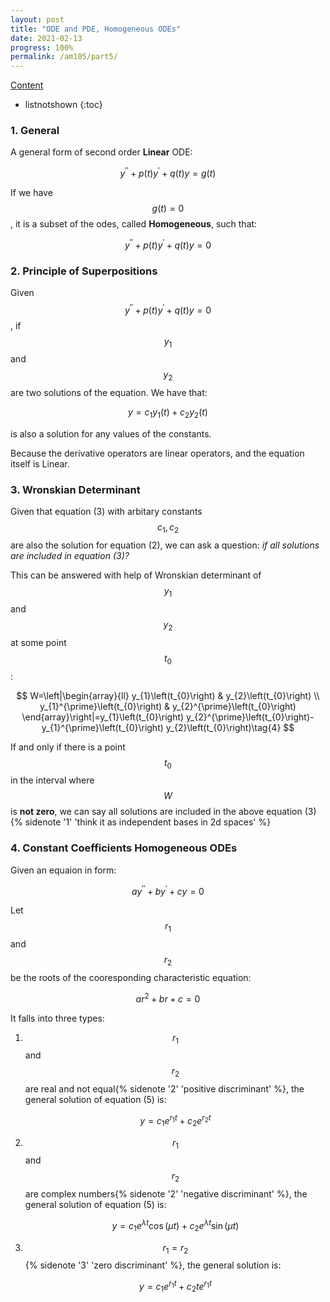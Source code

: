 ```yaml
---
layout: post
title: "ODE and PDE, Homogeneous ODEs"
date: 2021-02-13
progress: 100%
permalink: /am105/part5/
---
```

[Content](https://minhuanli.github.io/notes/)

* listnotshown
{:toc}

### 1. General 

A general form of second order **Linear** ODE:

$$
y^{\prime \prime}+p(t) y^{\prime}+q(t) y=g(t)\tag{1}
$$

If we have $$g(t)=0$$, it is a subset of the odes, called **Homogeneous**, such that:

$$
y^{\prime \prime}+p(t) y^{\prime}+q(t) y=0\tag{2}
$$

### 2. Principle of Superpositions

Given $$y^{\prime \prime}+p(t) y^{\prime}+q(t) y=0$$, if $$y_1$$ and $$y_2$$ are two solutions of the equation. We have that:

$$y=c_{1} y_{1}(t)+c_{2} y_{2}(t) \tag{3}$$

is also a solution for any values of the constants.

Because the derivative operators are linear operators, and the equation itself is Linear. 

### 3. Wronskian Determinant

Given that equation (3) with arbitary constants $$c_1, c_2$$ are also the solution for equation (2), we can ask a question: *if all solutions are included in equation (3)?*

This can be answered with help of Wronskian determinant of $$y_1$$ and $$y_2$$ at some point $$t_0$$:

$$
W=\left|\begin{array}{ll}
y_{1}\left(t_{0}\right) & y_{2}\left(t_{0}\right) \\
y_{1}^{\prime}\left(t_{0}\right) & y_{2}^{\prime}\left(t_{0}\right)
\end{array}\right|=y_{1}\left(t_{0}\right) y_{2}^{\prime}\left(t_{0}\right)-y_{1}^{\prime}\left(t_{0}\right) y_{2}\left(t_{0}\right)\tag{4}
$$

If and only if there is a point $$t_0$$ in the interval where $$W$$ is **not zero**, we can say all solutions are included in the above equation (3) {% sidenote '1' 'think it as independent bases in 2d spaces' %}


### 4. Constant Coefficients Homogeneous ODEs

Given an equaion in form: 

$$
a y^{\prime \prime}+b y^{\prime}+c y=0 \tag{5}
$$

Let $$r_1$$ and $$r_2$$ be the roots of the cooresponding characteristic equation:

$$
a r^{2}+b r+c=0 \tag{6}
$$

It falls into three types:


1. $$r_1$$ and $$r_2$$ are real and not equal{% sidenote '2' 'positive discriminant' %}, the general solution of equation (5) is:

    $$
    y=c_{1} e^{r_{1} t}+c_{2} e^{r_{2} t}\tag{7}
    $$

2. $$r_1$$ and $$r_2$$ are complex numbers{% sidenote '2' 'negative discriminant' %}, the general solution of equation (5) is:
    
    $$
    y=c_{1} e^{\lambda t} \cos (\mu t)+c_{2} e^{\lambda t} \sin (\mu t)\tag{8}
    $$

3. $$r_1=r_2$$ {% sidenote '3' 'zero discriminant' %}, the general solution is:

    $$
    y=c_{1} e^{r_{1} t}+c_{2} t e^{r_{1} t}\tag{9}
    $$


